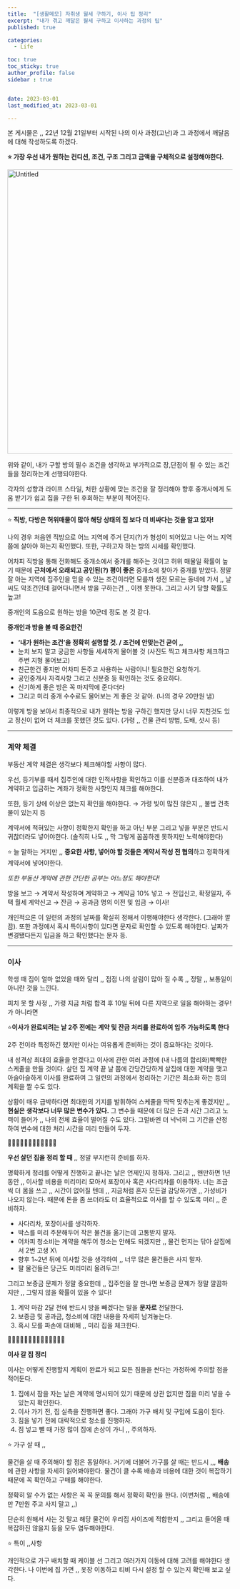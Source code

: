 ```yaml
---
title:  "[생활메모] 자취생 월세 구하기, 이사 팁 정리" 
excerpt: "내가 겪고 깨달은 월세 구하고 이사하는 과정의 팁"
published: true

categories:
  - Life

toc: true
toc_sticky: true
author_profile: false
sidebar : true


date: 2023-03-01
last_modified_at: 2023-03-01

---
```


본 게시물은 ,, 22년 12월 21일부터 시작된 나의 이사 과정(고난)과 그 과정에서 깨달음에 대해 작성하도록 하겠다.   

**⭐ 가장 우선 내가 원하는 컨디션, 조건, 구조 그리고 금액을 구체적으로 설정해야한다.** 

<img width="637" alt="Untitled" src="https://user-images.githubusercontent.com/67791317/222059240-70413d55-2e6f-4cc3-baf5-f5a66c6f1840.png">

위와 같이, 내가 구할 방의 필수 조건을 생각하고 부가적으로 장,단점이 될 수 있는 조건들을 정리하는게 선행되야한다. 

각자의 성향과 라이프 스타일, 처한 상황에 맞는 조건을 잘 정리해야 향후 중개사에게 도움 받기가 쉽고 집을 구한 뒤 후회하는 부분이 적어진다. 

---

⭐ **직방, 다방은 허위매물이 많아 해당 상태의 집 보다 더 비싸다는 것을 알고 있자!**

나의 경우 처음엔 직방으로 어느 지역에 주거 단지(?)가 형성이 되어있고 나는 어느 지역 쯤에 살아야 하는지 확인했다. 또한, 구하고자 하는 방의 시세를 확인했다. 

어차피 직방을 통해 전화해도 중개소에서 중개를 해주는 것이고 허위 매물일 확률이 높기 때문에 **근처에서 오래되고 공인된(?) 평이 좋은** 중개소에 찾아가 중개를 받았다. 정말 잘 아는 지역에 집주인을 믿을 수 있는 조건이라면 모를까 생전 모르는 동네에 가서 ,, 날씨도 악조건인데 걸어다니면서 방을 구하는건 ,, 이젠 못한다. 그리고 사기 당할 확률도 높고!

중개인의 도움으로 원하는 방을 10군데 정도 본 것 같다. 

**중개인과 방을 볼 때 중요한건** 

- **‘내가 원하는 조건’을 정확히 설명할 것. / 조건에 안맞는건 굳이 ,,**
- 눈치 보지 말고 궁금한 사항들 세세하게 물어볼 것 (사진도 찍고 체크사항 체크하고 주변 지형 물어보고)
- 친근한건 좋지만 어차피 돈주고 사용하는 사람이니! 필요한건 요청하기.
- 공인중개사 자격사항 그리고 신분증 등 확인하는 것도 중요하다.
- 신기하게 좋은 방은 꼭 마지막에 준다더라
- 그리고 미리 중개 수수료도 물어보는 게 좋은 것 같아. (나의 경우 20만원 냄)

이렇게 방을 보아서 최종적으로 내가 원하는 방을 구하긴 했지만 당시 너무 지친것도 있고 정신이 없어 더 체크를 못했던 것도 있다. (가령 ,, 건물 관리 방법, 도배, 샷시 등)

---

### 계약 체결

부동산 계약 체결은 생각보다 체크해야할 사항이 많다. 

우선, 등기부를 때서 집주인에 대한 인적사항을 확인하고 이를 신분증과 대조하여 내가 계약하고 입금하는 계좌가 정확한 사항인지 체크를 해야한다. 

또한, 등기 상에 이상은 없는지 확인을 해야한다. → 가령 빚이 많진 않은지 ,, 불법 건축물이 있는지 등

계약서에 적혀있는 사항이 정확한지 확인을 하고 아닌 부분 그리고 넣을 부분은 반드시 귀찮더라도 넣어야한다. (솔직히 나도 ,, 막 그렇게 꼼꼼하겐 못하지만 노력해야한다)

⭐ 늘 말하는 거지만 ,, **중요한 사항, 넣어야 할 것들은 계약서 작성 전 협의**하고 정확하게 계약서에 넣어야한다. 

*또한 부동산 계약에 관한 간단한 공부는 어느정도 해야한다!*

방을 보고 → 계약서 작성하며 계약하고 → 계약금 10% 넣고 → 전입신고, 확정일자, 주택 월세 계약신고 → 잔금 → 공과금 명의 이전 및 입금 → 이사!

개인적으론 이 일련의 과정의 날짜를 확실히 정해서 이행해야한다 생각한다. (그래야 깔끔). 또한 과정에서 혹시 특이사항이 있다면 문자로 확인할 수 있도록 해야한다. 날짜가 변경됐다든지 입금을 하고 확인했다는 문자 등. 

---

### 이사

학생 때 짐이 얼마 없었을 때와 달리 ,, 점점 나의 살림이 많아 질 수록 ,, 정말 ,, 보통일이 아니란 것을 느낀다. 

피치 못 할 사정 ,, 가령 지금 처럼 합격 후 10일 뒤에 다른 지역으로 일을 해야하는 경우!가 아니라면 

⭐️**이사가 완료되려는 날 2주 전에는 계약 및 잔금 처리를 완료하여 입주 가능하도록 한다**

2주 전이라 특정하긴 했지만 이사는 여유롭게 준비하는 것이 중요하다는 것이다. 

내 성격상 최대의 효율을 얻겠다고 이사에 관한 여러 과정에 (내 나름의 합리화)빡빡한 스케줄을 만들 것이다. 살던 집 계약 끝 날 쯤에 간당간당하게 살집에 대한 계약을 맺고 아슬아슬하게 이사를 완료하여 그 일련의 과정에서 정리하는 기간은 최소화 하는 등의 계획을 짤 수도 있다. 

상황이 매우 급박하다면 최대한의 기지를 발휘하여 스케줄을 딱딱 맞추는게 좋겠지만 ,, **현실은 생각보다 너무 많은 변수가 있다.** 그 변수들 때문에 더 많은 돈과 시간 그리고 노력이 들어가 ,, 나의 전체 효율이 떨어질 수도 있다. 그럴바엔 더 넉넉히 그 기간을 산정하여 변수에 대한 처리 시간을 미리 만들어 두자. 

🍎🍎🍎🍎🍎🍎🍎🍎🍎🍎🍎🍎

**우선 살던 집을 정리 할 때** ,, 정말 부지런히 준비를 하자. 

명확하게 정리를 어떻게 진행하고 끝나는 날은 언제인지 정하자. 그리고 ,, 왠만하면 1년동안 ,, 이사할 비용을 미리미리 모아서 포장이사 혹은 사다리차를 이용하자. 너는 조금씩 더 몸을 쓰고 ,, 시간이 없어질 텐데 ,, 지금처럼 혼자 모든걸 감당하기엔 ,, 가성비가 나오지 않는다. 때문에 돈을 좀 쓰더라도 더 효율적으로 이사를 할 수 있도록 미리 ,, 준비하자. 

- 사다리차, 포장이사를 생각하자.
- 박스를 미리 주문해두어 작은 물건을 옮기는데 고통받지 말자.
- 어차피 청소비는 계약을 해두어 청소는 안해도 되겠지만 ,, 물건 먼지는 닦아 살집에서 2번 고생 X\
- 향후 1~2년 뒤에 이사할 것을 생각하여 ,, 너무 많은 물건들은 사지 말자.
- 팔 물건들은 당근도 미리미리 올려두고!

그리고 보증금 문제가 정말 중요한데 ,, 집주인을 잘 만나면 보증금 문제가 정말 깔끔하지만 ,, 그렇지 않을 확률이 있을 수 있다!

1. 계약 마감 2달 전에 반드시 방을 빼겠다는 말을 **문자로** 전달한다. 
2. 보증금 및 공과금, 청소비에 대한 내용을 자세히 남겨놓는다. 
3. 혹시 모를 파손에 대비해 ,, 미리 집을 체크한다. 

🍏🍏🍏🍏🍏🍏🍏🍏🍏🍏🍏🍏🍏🍏

**이사 갈 집 정리**

이사는 어떻게 진행할지 계획이 완료가 되고 모든 짐들을 싼다는 가정하에 주의할 점을 적어둔다. 

1. 집에서 잠을 자는 날은 계약에 명시되어 있기 때문에 상관 없지만 짐을 미리 넣을 수 있는지 확인한다. 
2. 이사 가기 전, 집 실측을 진행하면 좋다. 그래야 가구 배치 및 구입에 도움이 된다. 
3. 짐을 넣기 전에 대략적으로 청소를 진행하자. 
4. 짐 넣고 뺄 때 가장 많이 집에 손상이 가니 ,, 주의하자. 

⭐ 가구 살 때 ,, 

물건을 살 때 주의해야 할 점은 동일하다. 거기에 더불어 가구를 살 때는 반드시 ,,, **배송**에 관한 사항을 자세히 읽어봐야한다. 물건이 클 수록 배송과 비용에 대한 것이 복잡하기 때문에 꼭 확인하고 구매를 해야한다. 

정확히 알 수가 없는 사항은 꼭 꼭 문의를 해서 정확히 확인을 한다. (이번처럼 ,, 배송에만 7만원 주고 사지 말고 ,,)

단순히 원해서 사는 것 말고 해당 물건이 우리집 사이즈에 적합한지 ,, 그리고 들어올 때 복잡하진 않을지 등을 모두 염두해야한다.

⭐ 특이 ,,사항

개인적으로 가구 배치할 때 케이블 선 그리고 여러가지 이동에 대해 고려를 해야한다 생각한다. 나 이번에 집 가면 ,, 옷장 이동하고 티비 다시 설정 할 수 있는지 확인해 보고 싶다.